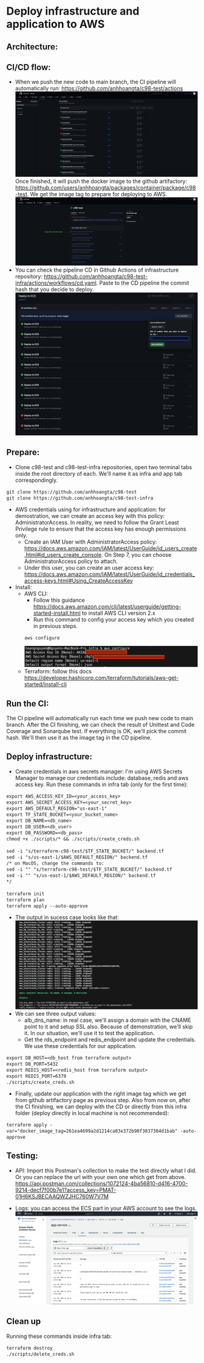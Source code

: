 
 # Deploy infrastructure and application to AWS

## Architecture:
## CI/CD flow:
- When we push the new code to main branch, the CI pipeline will automatically run: https://github.com/anhhoangta/c98-test/actions
![Alt text](image-1.png)
Once finished, it will push the docker image to the github artifactory: https://github.com/users/anhhoangta/packages/container/package/c98-test. We get the image tag to prepare for deploying to AWS.
![Alt text](commit-hash.png)
- You can check the pipeline CD in Github Actions of infrastructure repository: https://github.com/anhhoangta/c98-test-infra/actions/workflows/cd.yaml. Paste to the CD pipeline the commit hash that you decide to deploy.
![Alt text](deploy-commithash.png)

## Prepare:
- Clone c98-test and c98-test-infra repositories, open two terminal tabs inside the root directory of each. We'll name it as infra and app tab correspondingly.
```
git clone https://github.com/anhhoangta/c98-test
git clone https://github.com/anhhoangta/c98-test-infra
```
- AWS credentials using for infrastructure and application: for demostration, we can create an access key with this policy: AdministratorAccess. In reality, we need to follow the Grant Least Privilege rule to ensure that the access key has enough permissions only.
    - Create an IAM User with AdministratorAccess policy: https://docs.aws.amazon.com/IAM/latest/UserGuide/id_users_create.html#id_users_create_console. On Step 7, you can choose AdministratorAccess policy to attach.
    - Under this user, you can create an user access key: https://docs.aws.amazon.com/IAM/latest/UserGuide/id_credentials_access-keys.html#Using_CreateAccessKey
- Install:
    - AWS CLI: 
        - Follow this guidance https://docs.aws.amazon.com/cli/latest/userguide/getting-started-install.html to install AWS CLI version 2.x
        - Run this command to config your access key which you created in previous steps.
        ```
        aws configure
        ```
        ![Alt text](image.png)
    - Terraform: follow this docs https://developer.hashicorp.com/terraform/tutorials/aws-get-started/install-cli


## Run the CI:
The CI pipeline will automatically run each time we push new code to main branch. After the CI finishing, we can check the result of Unittest and Code Coverage and Sonarqube test. If everything is OK, we'll pick the commit hash. We'll then use it as the image tag in the CD pipeline.

## Deploy infrastructure:
- Create credentials in aws secrets manager: I'm using AWS Secrets Manager to manage our credentials include: database, redis and aws access key. Run these commands in infra tab (only for the first time):
```
export AWS_ACCESS_KEY_ID=<your_access_key>
export AWS_SECRET_ACCESS_KEY=<your_secret_key>
export AWS_DEFAULT_REGION="us-east-1"
export TF_STATE_BUCKET=<your_bucket_name> 
export DB_NAME=<db_name>
export DB_USER=<db_user>
export DB_PASSWORD=<db_pass>
chmod +x ./scripts/* && ./scripts/create_creds.sh

sed -i "s/terraform-c98-test/$TF_STATE_BUCKET/" backend.tf 
sed -i "s/us-east-1/$AWS_DEFAULT_REGION/" backend.tf
/* on MacOS, change the commands to:
sed -i "" "s/terraform-c98-test/$TF_STATE_BUCKET/" backend.tf
sed -i "" "s/us-east-1/$AWS_DEFAULT_REGION/" backend.tf
*/

terraform init
terraform plan
terraform apply --auto-approve
```
- The output in sucess case looks like that:
![Alt text](deploy-terraform.png)
- We can see three output values:
    - alb_dns_name: in real case, we'll assign a domain with the CNAME point to it and setup SSL also. Because of demonstration, we'll skip it. In our situation, we'll use it to test the application.
    - Get the rds_endpoint and redis_endpoint and update the credentials. We use these credentials for our application.
```
export DB_HOST=<db_host from terraform output>
export DB_PORT=5432
export REDIS_HOST=<redis_host from terraform output>
export REDIS_PORT=6379
./scripts/create_creds.sh
```
- Finally, update our application with the right image tag which we get from github artifactory page as previous step. Also from now on, after the CI finishing, we can deploy with the CD or directly from this infra folder (deploy directly in local machine is not recommended):
```
terraform apply -var="docker_image_tag=261ea4699a2d1214ca03e372b90f3037304d1bab" -auto-approve
```

## Testing:
- API: Import this Postman's collection to make the test directly what I did. Or you can replace the url with your own one which get from above.
https://api.postman.com/collections/1072124-4ba56810-d416-4700-9214-decf7f00b7e1?access_key=PMAT-01H6KSJBECAAQWZJHC760W7V7M

- Logs: you can access the ECS part in your AWS account to see the logs.
![Alt text](image-3.png)

## Clean up
Running these commands inside infra tab:
```
terraform destroy
./scripts/delete_creds.sh
```